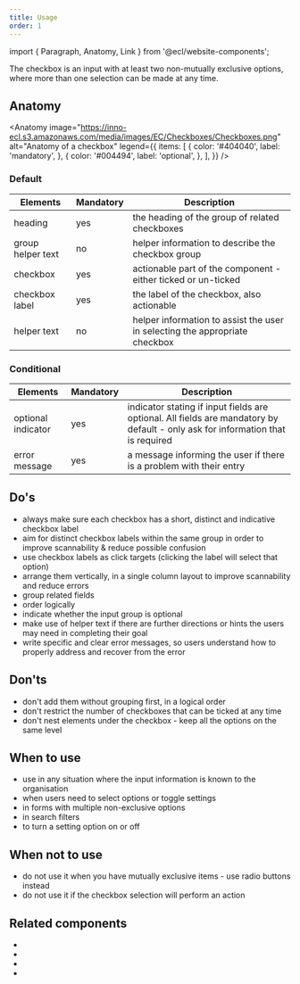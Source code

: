```yaml
---
title: Usage
order: 1
---
```


import { Paragraph, Anatomy, Link } from '@ecl/website-components';

<Paragraph size="lead">
  The checkbox is an input with at least two non-mutually exclusive options,
  where more than one selection can be made at any time.
</Paragraph>

## Anatomy

<Anatomy
image="https://inno-ecl.s3.amazonaws.com/media/images/EC/Checkboxes/Checkboxes.png"
alt="Anatomy of a checkbox"
legend={{
    items: [
      {
        color: '#404040',
        label: 'mandatory',
      },
      {
        color: '#004494',
        label: 'optional',
      },
    ],
  }}
/>

### Default

| Elements          | Mandatory | Description                                                                 |
| ----------------- | --------- | --------------------------------------------------------------------------- |
| heading           | yes       | the heading of the group of related checkboxes                              |
| group helper text | no        | helper information to describe the checkbox group                           |
| checkbox          | yes       | actionable part of the component - either ticked or un-ticked               |
| checkbox label    | yes       | the label of the checkbox, also actionable                                  |
| helper text       | no        | helper information to assist the user in selecting the appropriate checkbox |

### Conditional

| Elements           | Mandatory | Description                                                                                                                     |
| ------------------ | --------- | ------------------------------------------------------------------------------------------------------------------------------- |
| optional indicator | yes       | indicator stating if input fields are optional. All fields are mandatory by default - only ask for information that is required |
| error message      | yes       | a message informing the user if there is a problem with their entry                                                             |

## Do's

- always make sure each checkbox has a short, distinct and indicative checkbox label
- aim for distinct checkbox labels within the same group in order to improve scannability & reduce possible confusion
- use checkbox labels as click targets (clicking the label will select that option)
- arrange them vertically, in a single column layout to improve scannability and reduce errors
- group related fields
- order logically
- indicate whether the input group is optional
- make use of helper text if there are further directions or hints the users may need in completing their goal
- write specific and clear error messages, so users understand how to properly address and recover from the error

## Don'ts

- don't add them without grouping first, in a logical order
- don't restrict the number of checkboxes that can be ticked at any time
- don't nest elements under the checkbox - keep all the options on the same level

## When to use

- use in any situation where the input information is known to the organisation
- when users need to select options or toggle settings
- in forms with multiple non-exclusive options
- in search filters
- to turn a setting option on or off

## When not to use

- do not use it when you have mutually exclusive items - use <Link to="/ec/components/forms/radio/usage/">radio buttons</Link> instead
- do not use it if the checkbox selection will perform an action

## Related components

- <Link
    to="/ec/components/forms/radio/usage/"
    label="Radio button"
    standalone
  />
- <Link to="/ec/components/forms/select/usage/" label="Select" standalone />
- <Link
    to="/ec/components/forms/text-area/usage/"
    label="Text area"
    standalone
  />
- <Link
    to="/ec/components/forms/text-field/usage/"
    label="Text field"
    standalone
  />
